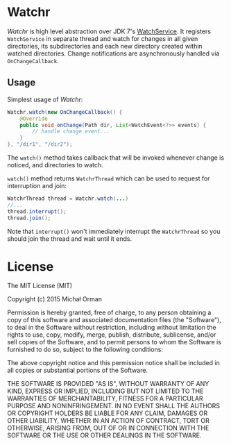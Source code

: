 # Watchr

*Watchr* is high level abstraction over JDK 7's
 [WatchService](http://docs.oracle.com/javase/7/docs/api/java/nio/file/WatchService.html). It
 registers `WatchService` in separate thread and watch for changes in
 all given directories, its subdirectories and each new directory
 created within watched directories. Change notifications are
 asynchronously handled via `OnChangeCallback`.

## Usage

Simplest usage of *Watchr*:

```java
Watchr.watch(new OnChangeCallback() {
    @Override
    public void onChange(Path dir, List<WatchEvent<?>> events) {
        // handle change event...
    }
}, "/dir1", "/dir2");
```

The `watch()` method takes callback that will be invoked whenever
change is noticed, and directories to watch.

`watch()` method returns `WatchrThread` which can be used to request
for interruption and join:

```java
WatchrThread thread = Watchr.watch(...)
//...
thread.interrupt();
thread.join();
```

Note that `interrupt()` won't immediately interrupt the `WatchrThread`
so you should join the thread and wait until it ends.

# License

The MIT License (MIT)

Copyright (c) 2015 Michał Orman

Permission is hereby granted, free of charge, to any person obtaining a copy of this software and associated documentation files (the "Software"), to deal in the Software without restriction, including without limitation the rights to use, copy, modify, merge, publish, distribute, sublicense, and/or sell copies of the Software, and to permit persons to whom the Software is furnished to do so, subject to the following conditions:

The above copyright notice and this permission notice shall be included in all copies or substantial portions of the Software.

THE SOFTWARE IS PROVIDED "AS IS", WITHOUT WARRANTY OF ANY KIND, EXPRESS OR IMPLIED, INCLUDING BUT NOT LIMITED TO THE WARRANTIES OF MERCHANTABILITY, FITNESS FOR A PARTICULAR PURPOSE AND NONINFRINGEMENT. IN NO EVENT SHALL THE AUTHORS OR COPYRIGHT HOLDERS BE LIABLE FOR ANY CLAIM, DAMAGES OR OTHER LIABILITY, WHETHER IN AN ACTION OF CONTRACT, TORT OR OTHERWISE, ARISING FROM, OUT OF OR IN CONNECTION WITH THE SOFTWARE OR THE USE OR OTHER DEALINGS IN THE SOFTWARE.
